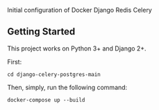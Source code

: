 

Initial configuration of Docker Django Redis Celery

## Getting Started
This project works on Python 3+ and Django 2+.

First:


```
cd django-celery-postgres-main 
```

Then, simply, run the following command:

```
docker-compose up --build
```

